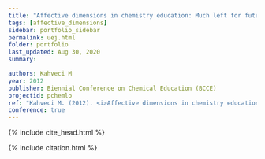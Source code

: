 ```yaml
---
title: "Affective dimensions in chemistry education: Much left for future research"
tags: [affective_dimensions]
sidebar: portfolio_sidebar
permalink: uej.html
folder: portfolio
last_updated: Aug 30, 2020
summary:

authors: Kahveci M
year: 2012
publisher: Biennial Conference on Chemical Education (BCCE)
projectid: pchemlo
ref: "Kahveci M. (2012). <i>Affective dimensions in chemistry education: Much left for future research</i>. Paper presented at the Biennial Conference on Chemical Education (BCCE). Pennsylvania State University, University Park, PA, USA. July 29 - August 2, 2012."
conference: true  
---
```


{% include cite_head.html %}

{% include citation.html %}